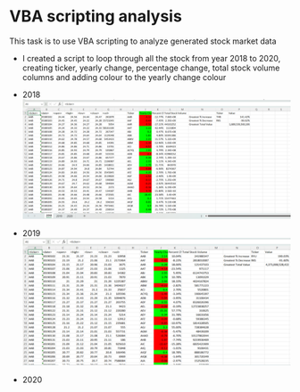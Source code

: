 # VBA scripting analysis
This task is to use VBA scripting to analyze generated stock market data

* I created a script to loop through all the stock from year 2018 to 2020, creating ticker, yearly change, percentage change, total stock volume columns and adding colour to the yearly change colour

* 2018
![Alt text](<Screenshot 2023-10-25 093548.png>)

* 2019
![Alt text](<Screenshot 2023-10-25 093635-1.png>)

* 2020




